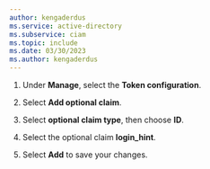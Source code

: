 ```yaml
---
author: kengaderdus
ms.service: active-directory
ms.subservice: ciam
ms.topic: include
ms.date: 03/30/2023
ms.author: kengaderdus
---
```


1. Under **Manage**, select the **Token configuration**.

1. Select **Add optional claim**.

1. Select **optional claim type**, then choose **ID**.

1. Select the optional claim **login_hint**.

1. Select **Add** to save your changes.